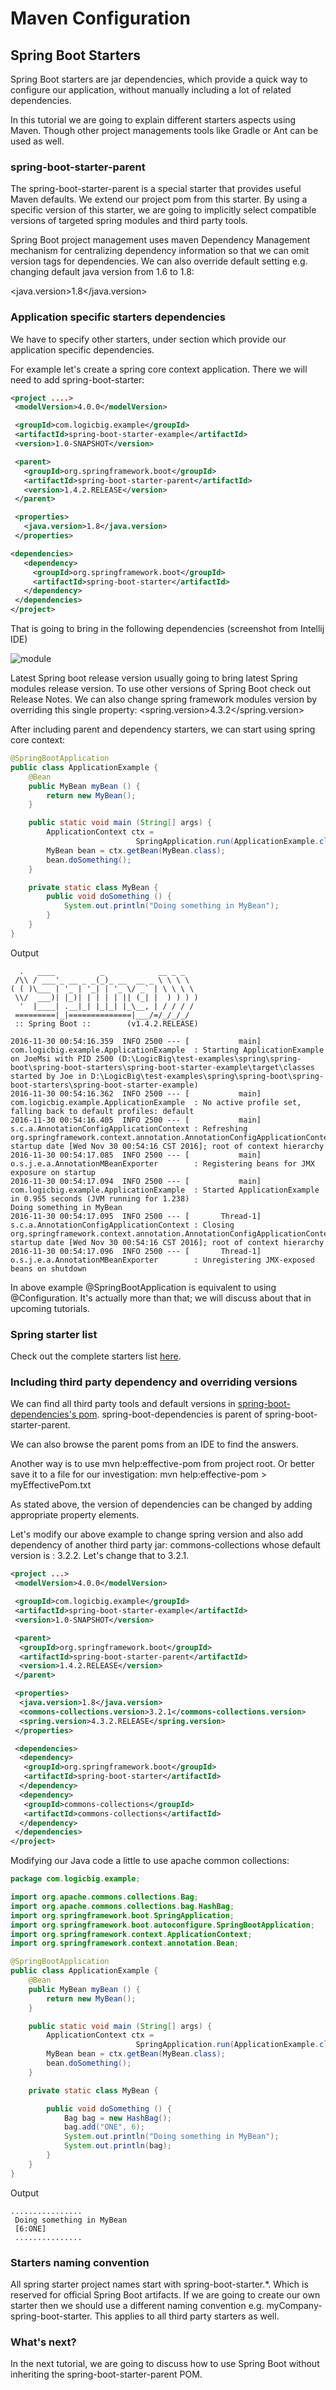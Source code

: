 # Maven Configuration

## Spring Boot Starters

Spring Boot starters are jar dependencies, which provide a quick way to configure our application, without manually including a lot of related dependencies.

In this tutorial we are going to explain different starters aspects using Maven. Though other project managements tools like Gradle or Ant can be used as well.

### spring-boot-starter-parent

The spring-boot-starter-parent is a special starter that provides useful Maven defaults. We extend our project pom from this starter. By using a specific version of this starter, we are going to implicitly select compatible versions of targeted spring modules and third party tools.

Spring Boot project management uses maven Dependency Management mechanism for centralizing dependency information so that we can omit version tags for dependencies. We can also override default setting e.g. changing default java version from 1.6 to 1.8:

<java.version>1.8</java.version> 

### Application specific starters dependencies

We have to specify other starters, under <dependencies></dependencies> section which provide our application specific dependencies.

For example let's create a spring core context application. There we will need to add spring-boot-starter:

```xml
<project ....>
 <modelVersion>4.0.0</modelVersion>

 <groupId>com.logicbig.example</groupId>
 <artifactId>spring-boot-starter-example</artifactId>
 <version>1.0-SNAPSHOT</version>

 <parent>
   <groupId>org.springframework.boot</groupId>
   <artifactId>spring-boot-starter-parent</artifactId>
   <version>1.4.2.RELEASE</version>
 </parent>

 <properties>
   <java.version>1.8</java.version>
 </properties>

<dependencies>
   <dependency>
     <groupId>org.springframework.boot</groupId>
     <artifactId>spring-boot-starter</artifactId>
   </dependency>
 </dependencies>
</project>
```

That is going to bring in the following dependencies (screenshot from Intellij IDE)

![module](images/dp.png)

Latest Spring boot release version usually going to bring latest Spring modules release version. To use other versions of Spring Boot check out Release Notes. We can also change spring framework modules version by overriding this single property:
<spring.version>4.3.2</spring.version>

After including parent and dependency starters, we can start using spring core context:

```java
@SpringBootApplication
public class ApplicationExample {
    @Bean
    public MyBean myBean () {
        return new MyBean();
    }

    public static void main (String[] args) {
        ApplicationContext ctx =
                            SpringApplication.run(ApplicationExample.class, args);
        MyBean bean = ctx.getBean(MyBean.class);
        bean.doSomething();
    }

    private static class MyBean {
        public void doSomething () {
            System.out.println("Doing something in MyBean");
        }
    }
}
```

Output

```shell
  .   ____          _            __ _ _
 /\\ / ___'_ __ _ _(_)_ __  __ _ \ \ \ \
( ( )\___ | '_ | '_| | '_ \/ _` | \ \ \ \
 \\/  ___)| |_)| | | | | || (_| |  ) ) ) )
  '  |____| .__|_| |_|_| |_\__, | / / / /
 =========|_|==============|___/=/_/_/_/
 :: Spring Boot ::        (v1.4.2.RELEASE)

2016-11-30 00:54:16.359  INFO 2500 --- [           main] com.logicbig.example.ApplicationExample  : Starting ApplicationExample on JoeMsi with PID 2500 (D:\LogicBig\test-examples\spring\spring-boot\spring-boot-starters\spring-boot-starter-example\target\classes started by Joe in D:\LogicBig\test-examples\spring\spring-boot\spring-boot-starters\spring-boot-starter-example)
2016-11-30 00:54:16.362  INFO 2500 --- [           main] com.logicbig.example.ApplicationExample  : No active profile set, falling back to default profiles: default
2016-11-30 00:54:16.405  INFO 2500 --- [           main] s.c.a.AnnotationConfigApplicationContext : Refreshing org.springframework.context.annotation.AnnotationConfigApplicationContext@727803de: startup date [Wed Nov 30 00:54:16 CST 2016]; root of context hierarchy
2016-11-30 00:54:17.085  INFO 2500 --- [           main] o.s.j.e.a.AnnotationMBeanExporter        : Registering beans for JMX exposure on startup
2016-11-30 00:54:17.094  INFO 2500 --- [           main] com.logicbig.example.ApplicationExample  : Started ApplicationExample in 0.955 seconds (JVM running for 1.238)
Doing something in MyBean
2016-11-30 00:54:17.095  INFO 2500 --- [       Thread-1] s.c.a.AnnotationConfigApplicationContext : Closing org.springframework.context.annotation.AnnotationConfigApplicationContext@727803de: startup date [Wed Nov 30 00:54:16 CST 2016]; root of context hierarchy
2016-11-30 00:54:17.096  INFO 2500 --- [       Thread-1] o.s.j.e.a.AnnotationMBeanExporter        : Unregistering JMX-exposed beans on shutdown
```

In above example @SpringBootApplication is equivalent to using @Configuration. It's actually more than that; we will discuss about that in upcoming tutorials.

### Spring starter list

Check out the complete starters list [here](https://github.com/spring-projects/spring-boot/tree/master/spring-boot-project/spring-boot-starters).

### Including third party dependency and overriding versions

We can find all third party tools and default versions in [spring-boot-dependencies's pom](https://github.com/spring-projects/spring-boot/blob/v1.4.2.RELEASE/spring-boot-dependencies/pom.xml). spring-boot-dependencies is parent of spring-boot-starter-parent.

We can also browse the parent poms from an IDE to find the answers.

Another way is to use mvn help:effective-pom from project root. Or better save it to a file for our investigation: mvn help:effective-pom > myEffectivePom.txt

As stated above, the version of dependencies can be changed by adding appropriate property elements.

Let's modify our above example to change spring version and also add dependency of another third party jar: commons-collections whose default version is : 3.2.2. Let's change that to 3.2.1.

```xml
<project ...>
 <modelVersion>4.0.0</modelVersion>

 <groupId>com.logicbig.example</groupId>
 <artifactId>spring-boot-starter-example</artifactId>
 <version>1.0-SNAPSHOT</version>

 <parent>
  <groupId>org.springframework.boot</groupId>
  <artifactId>spring-boot-starter-parent</artifactId>
  <version>1.4.2.RELEASE</version>
 </parent>

 <properties>
  <java.version>1.8</java.version>
  <commons-collections.version>3.2.1</commons-collections.version>
  <spring.version>4.3.2.RELEASE</spring.version>
 </properties>

 <dependencies>
  <dependency>
   <groupId>org.springframework.boot</groupId>
   <artifactId>spring-boot-starter</artifactId>
  </dependency>
  <dependency>
   <groupId>commons-collections</groupId>
   <artifactId>commons-collections</artifactId>
  </dependency>
 </dependencies>
</project>
```

Modifying our Java code a little to use apache common collections:

```java
package com.logicbig.example;

import org.apache.commons.collections.Bag;
import org.apache.commons.collections.bag.HashBag;
import org.springframework.boot.SpringApplication;
import org.springframework.boot.autoconfigure.SpringBootApplication;
import org.springframework.context.ApplicationContext;
import org.springframework.context.annotation.Bean;

@SpringBootApplication
public class ApplicationExample {
    @Bean
    public MyBean myBean () {
        return new MyBean();
    }

    public static void main (String[] args) {
        ApplicationContext ctx =
                            SpringApplication.run(ApplicationExample.class, args);
        MyBean bean = ctx.getBean(MyBean.class);
        bean.doSomething();
    }

    private static class MyBean {

        public void doSomething () {
            Bag bag = new HashBag();
            bag.add("ONE", 6);
            System.out.println("Doing something in MyBean");
            System.out.println(bag);
        }
    }
}
```

Output

```shell
................
 Doing something in MyBean
 [6:ONE]
 ...............
```

### Starters naming convention

All spring starter project names start with spring-boot-starter.*. Which is reserved for official Spring Boot artifacts. If we are going to create our own starter then we should use a different naming convention e.g. myCompany-spring-boot-starter. This applies to all third party starters as well.

### What's next?

In the next tutorial, we are going to discuss how to use Spring Boot without inheriting the spring-boot-starter-parent POM.


